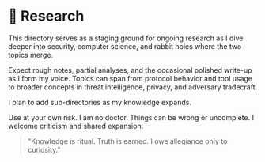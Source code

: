 # 🧠 Research

This directory serves as a staging ground for ongoing research as I dive deeper into security, computer science, and rabbit holes where the two topics merge. 

Expect rough notes, partial analyses, and the occasional polished write-up as I form my voice. Topics can span from protocol behavior and tool usage to broader concepts in threat intelligence, privacy, and adversary tradecraft. 

I plan to add sub-directories as my knowledge expands. 

Use at your own risk. I am no doctor. Things can be wrong or uncomplete. I welcome criticism and shared expansion. 

> "Knowledge is ritual. Truth is earned. I owe allegiance only to curiosity."
